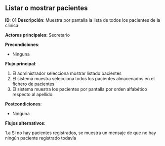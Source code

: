 ## Listar o mostrar pacientes

**ID**: 01
**Descripción**: Muestra por pantalla la lista de todos los pacientes de la clínica

**Actores principales**: Secretario

**Precondiciones**:
* Ninguna

**Flujo principal**:
1. El administrador selecciona mostrar listado pacientes
2. El sistema muestra selecciona todos los pacientes almacenados en el fichero de pacientes
3. El sistema muestra los pacientes por pantalla por orden alfabético respecto al apellido

**Postcondiciones**:

* Ninguna

**Flujos alternativos**:

1.a Si no hay pacientes registrados, se muestra un mensaje de que no hay ningún paciente registrado todavía
